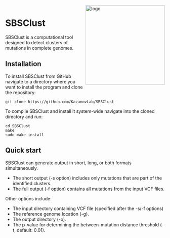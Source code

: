 <img src="docs/sbsclust_logo.png" alt="logo" title="Secondary structure" align="right" height="250" style="float: right: margin-left: 15px;" />

# SBSClust

SBSClust is a computational tool designed to detect clusters of mutations in complete genomes. 

## Installation

To install SBSClust from GitHub navigate to a directory where you want to install the program and clone the repository:
```
git clone https://github.com/KazanovLab/SBSClust
```

To compile SBSClust and install it system-wide navigate into the cloned directory and run:
```
cd SBSClust
make
sudo make install
```

## Quick start

SBSClust can generate output in short, long, or both formats simultaneously.
* The short output (-s option) includes only mutations that are part of the identified clusters.
* The full output (-f option) contains all mutations from the input VCF files.

Other options include:
* The input directory containing VCF file (specified after the -s/-f options)
* The reference genome location (-g).
* The output directory (-o).
* The p-value for determining the between-mutation distance threshold (-t, default: 0.01).

